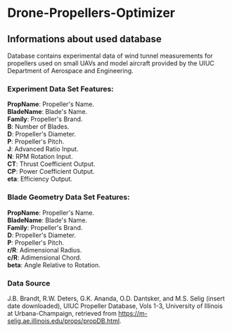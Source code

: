 # Drone-Propellers-Optimizer

## Informations about used database

Database contains experimental data of wind tunnel measurements for propellers used on small UAVs and model aircraft provided by the UIUC Department of Aerospace and Engineering.

### Experiment Data Set Features:

**PropName**: Propeller's Name.<br>
**BladeName**: Blade's Name.<br>
**Family**: Propeller's Brand.<br>
**B**: Number of Blades.<br>
**D**: Propeller's Diameter.<br>
**P**: Propeller's Pitch.<br>
**J**: Advanced Ratio Input.<br>
**N**: RPM Rotation Input.<br>
**CT**: Thrust Coefficient Output.<br>
**CP**: Power Coefficient Output.<br>
**eta**: Efficiency Output.<br>

### Blade Geometry Data Set Features:

**PropName**: Propeller's Name.<br>
**BladeName**: Blade's Name.<br>
**Family**: Propeller's Brand.<br>
**D**: Propeller's Diameter.<br>
**P**: Propeller's Pitch.<br>
**r/R**: Adimensional Radius.<br>
**c/R**: Adimensional Chord.<br>
**beta**: Angle Relative to Rotation.<br>

### Data Source

J.B. Brandt, R.W. Deters, G.K. Ananda, O.D. Dantsker, and M.S. Selig (insert date downloaded), UIUC Propeller Database,
Vols 1-3, University of Illinois at Urbana-Champaign, retrieved from https://m-selig.ae.illinois.edu/props/propDB.html.
